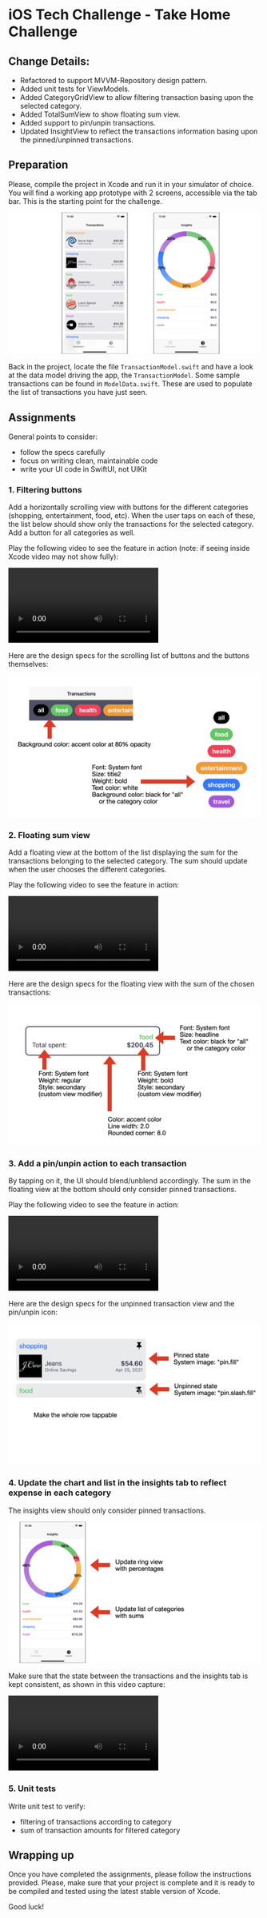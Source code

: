 # iOS Tech Challenge - Take Home Challenge

## Change Details:
- Refactored to support MVVM-Repository design pattern.
- Added unit tests for ViewModels.
- Added CategoryGridView to allow filtering transaction basing upon the selected category.
- Added TotalSumView to show floating sum view.
- Added support to pin/unpin transactions.
- Updated InsightView to reflect the transactions information basing upon the pinned/unpinned transactions. 



## Preparation 
Please, compile the project in Xcode and run it in your simulator of choice. You will find a working app prototype with 2 screens, accessible via the tab bar. This is the starting point for the challenge.

![tech_challenge_images 001](./img/tech_challenge_images.001.png)


Back in the project, locate the file `TransactionModel.swift` and have a look at the data model driving the app, the `TransactionModel`. Some sample transactions can be found in `ModelData.swift`. These are used to populate the list of transactions you have just seen.

## Assignments

General points to consider:
- follow the specs carefully
- focus on writing clean, maintainable code
- write your UI code in SwiftUI, not UIKit

### 1. Filtering buttons

Add a horizontally scrolling view with buttons for the different categories (shopping, entertainment, food, etc). When the user taps on each of these, the list below should show only the transactions for the selected category. Add a button for all categories as well.

Play the following video to see the feature in action (note: if seeing inside Xcode video may not show fully):

![](./img/category_filters.mp4)

Here are the design specs for the scrolling list of buttons and the buttons themselves:

![](./img/tech_challenge_images.002.png)


### 2. Floating sum view 

Add a floating view at the bottom of the list displaying the sum for the transactions belonging to the selected category. The sum should update when the user chooses the different categories.

Play the following video to see the feature in action:

![](./img/sum_summary_with_categories.mp4)

Here are the design specs for the floating view with the sum of the chosen transactions:

![tech_challenge_images 003](./img/tech_challenge_images.003.png)


### 3. Add a pin/unpin action to each transaction

By tapping on it, the UI should blend/unblend accordingly. The sum in the floating view at the bottom should only consider pinned transactions.

Play the following video to see the feature in action:

![](./img/pin_unpin_with_categories_and_sum.mp4)


Here are the design specs for the unpinned transaction view and the pin/unpin icon:

![tech_challenge_images 005](./img/tech_challenge_images.005.png)

### 4. Update the chart and list in the insights tab to reflect expense in each category

The insights view should only consider pinned transactions.

![tech_challenge_images 007](./img/tech_challenge_images.007.png)


Make sure that the state between the transactions and the insights tab is kept consistent, as shown in this video capture:

![](./img/insights_tab_with_pinned_unpinned_views.mp4)

### 5. Unit tests 

Write unit test to verify:

- filtering of transactions according to category
- sum of transaction amounts for filtered category

## Wrapping up

Once you have completed the assignments, please follow the instructions provided. Please, make sure that your project is complete and it is ready to be compiled and tested using the latest stable version of Xcode.

Good luck!
